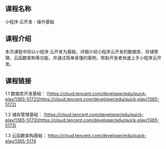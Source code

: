 ## 课程名称

小程序·云开发 - 操作基础

## 课程介绍

本次课程中将以小程序·云开发为基础，详细介绍小程序云开发的数据库，存储管理，云函数架构等功能，并通过简单易懂的案例，帮助开发者快速上手小程序云开发。

## 课程链接

1.1 数据库开发基础：
[https://cloud.tencent.com/developer/edu/quick-play/1365-5172](https://cloud.tencent.com/developer/edu/quick-play/1365-5172)

1.2 储存管理基础：
[https://cloud.tencent.com/developer/edu/quick-play/1365-5173](https://cloud.tencent.com/developer/edu/quick-play/1365-5173)

1.3 云函数架构基础：
[https://cloud.tencent.com/developer/edu/quick-play/1365-5174
](https://cloud.tencent.com/developer/edu/quick-play/1365-5174)
